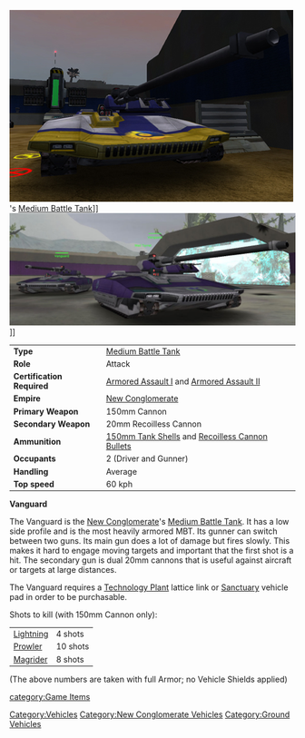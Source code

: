 ![](images/Vanguard.jpg "fig:Vanguard.jpg")'s [Medium Battle
Tank](Medium_Battle_Tank "wikilink")\]\]
![](images/Vanguards.jpg "fig:Vanguards.jpg")\]\]

|                            |                                                                                                                            |
| -------------------------- | -------------------------------------------------------------------------------------------------------------------------- |
| **Type**                   | [Medium Battle Tank](Medium_Battle_Tank "wikilink")                                                                        |
| **Role**                   | Attack                                                                                                                     |
| **Certification Required** | [Armored Assault I](Armored_Assault_I "wikilink") and [Armored Assault II](Armored_Assault_II "wikilink")                  |
| **Empire**                 | [New Conglomerate](New_Conglomerate "wikilink")                                                                            |
| **Primary Weapon**         | 150mm Cannon                                                                                                               |
| **Secondary Weapon**       | 20mm Recoilless Cannon                                                                                                     |
| **Ammunition**             | [150mm Tank Shells](<Tank_Shell_(150mm)> "wikilink") and [Recoilless Cannon Bullets](Recoilless_Cannon_Bullets "wikilink") |
| **Occupants**              | 2 (Driver and Gunner)                                                                                                      |
| **Handling**               | Average                                                                                                                    |
| **Top speed**              | 60 kph                                                                                                                     |

**Vanguard**

The Vanguard is the [New Conglomerate](New_Conglomerate "wikilink")'s
[Medium Battle Tank](Medium_Battle_Tank "wikilink"). It has a low side
profile and is the most heavily armored MBT. Its gunner can switch
between two guns. Its main gun does a lot of damage but fires slowly.
This makes it hard to engage moving targets and important that the first
shot is a hit. The secondary gun is dual 20mm cannons that is useful
against aircraft or targets at large distances.

The Vanguard requires a [Technology Plant](Technology_Plant "wikilink")
lattice link or [Sanctuary](Sanctuary "wikilink") vehicle pad in order
to be purchasable.

Shots to kill (with 150mm Cannon only):

|                                   |          |
| --------------------------------- | -------- |
| [Lightning](Lightning "wikilink") | 4 shots  |
| [Prowler](Prowler "wikilink")     | 10 shots |
| [Magrider](Magrider "wikilink")   | 8 shots  |

(The above numbers are taken with full Armor; no Vehicle Shields
applied)

[category:Game Items](category:Game_Items "wikilink")

[Category:Vehicles](Category:Vehicles "wikilink") [Category:New
Conglomerate Vehicles](Category:New_Conglomerate_Vehicles "wikilink")
[Category:Ground Vehicles](Category:Ground_Vehicles "wikilink")
